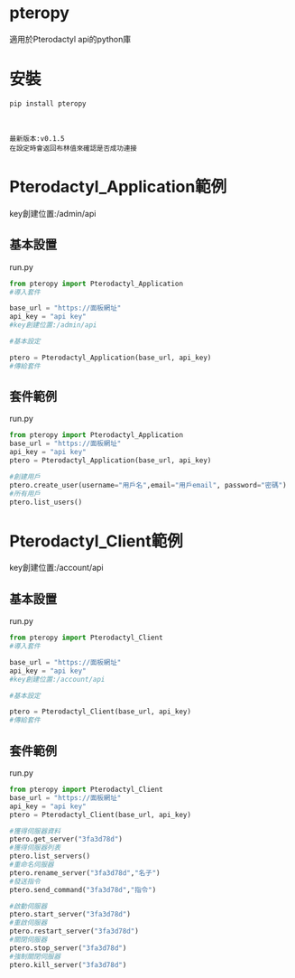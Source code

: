 # pteropy
適用於Pterodactyl api的python庫

# 安裝
```
pip install pteropy
```
<br>

```
最新版本:v0.1.5
在設定時會返回布林值來確認是否成功連接
```

# Pterodactyl_Application範例
key創建位置:/admin/api

## 基本設置
run.py

```py
from pteropy import Pterodactyl_Application
#導入套件

base_url = "https://面板網址"
api_key = "api key"
#key創建位置:/admin/api

#基本設定

ptero = Pterodactyl_Application(base_url, api_key)
#傳給套件
```

## 套件範例
run.py

```py
from pteropy import Pterodactyl_Application
base_url = "https://面板網址"
api_key = "api key"
ptero = Pterodactyl_Application(base_url, api_key)

#創建用戶
ptero.create_user(username="用戶名",email="用戶email", password="密碼")
#所有用戶
ptero.list_users()
```


# Pterodactyl_Client範例
key創建位置:/account/api

## 基本設置
run.py

```py
from pteropy import Pterodactyl_Client
#導入套件

base_url = "https://面板網址"
api_key = "api key"
#key創建位置:/account/api

#基本設定

ptero = Pterodactyl_Client(base_url, api_key)
#傳給套件
```

## 套件範例
run.py

```py
from pteropy import Pterodactyl_Client
base_url = "https://面板網址"
api_key = "api key"
ptero = Pterodactyl_Client(base_url, api_key)

#獲得伺服器資料
ptero.get_server("3fa3d78d")
#獲得伺服器列表
ptero.list_servers()
#重命名伺服器
ptero.rename_server("3fa3d78d","名子")
#發送指令
ptero.send_command("3fa3d78d","指令")

#啟動伺服器
ptero.start_server("3fa3d78d")
#重啟伺服器
ptero.restart_server("3fa3d78d")
#關閉伺服器
ptero.stop_server("3fa3d78d")
#強制關閉伺服器
ptero.kill_server("3fa3d78d")
```